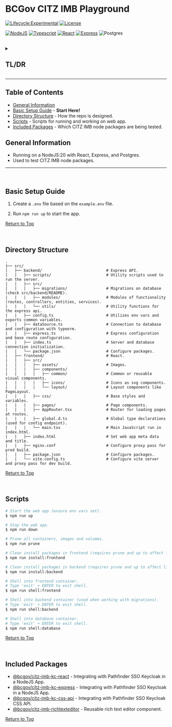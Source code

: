 # BCGov CITZ IMB Playground

[![Lifecycle:Experimental](https://img.shields.io/badge/Lifecycle-Experimental-339999)](Redirect-URL)
[![License](https://img.shields.io/badge/License-Apache%202.0-blue.svg)](LICENSE)

[![NodeJS](https://img.shields.io/badge/Node.js_20-43853D?style=for-the-badge&logo=node.js&logoColor=white)](NodeJS)
[![Typescript](https://img.shields.io/badge/TypeScript_5-007ACC?style=for-the-badge&logo=typescript&logoColor=white)](Typescript)
[![React](https://img.shields.io/badge/-ReactJs-61DAFB?logo=react&logoColor=white&style=for-the-badge)](React)
[![Express](https://img.shields.io/badge/Express.js-404D59?style=for-the-badge)](Express)
![Postgres](https://img.shields.io/badge/postgres-%23316192.svg?style=for-the-badge&logo=postgresql&logoColor=white)

<br />

<details>
<summary><h2>TL/DR</h2></summary>

Set up by following the steps at [Basic Setup Guide](#basic-setup-guide).

**What is this app for?** - Used to test CITZ IMB node packages.

</details>

---

## Table of Contents

- [General Information](#general-information)
- [Basic Setup Guide](#basic-setup-guide) - **Start Here!**
- [Directory Structure](#directory-structure) - How the repo is designed.
- [Scripts](#scripts) - Scripts for running and working on web app.
- [Included Packages](#included-packages) - Which CITZ IMB node packages are being tested.

## General Information

- Running on a NodeJS:20 with React, Express, and Postgres.
- Used to test CITZ IMB node packages.

---

<br />

## Basic Setup Guide

1. Create a `.env` file based on the `example.env` file.

2. Run `npm run up` to start the app.

[Return to Top](#bcgov-citz-imb-playground)

<br />

## Directory Structure

```
.
├── src/
|   ├── backend/                            # Express API.
|   |   ├── scripts/                        # Utility scripts used to run the server.
|   |   ├── src/                             
|   |   |   ├── migrations/                 # Migrations on database (check src/backend/README).
|   |   |   ├── modules/                    # Modules of functionality (routes, controllers, entities, services).
|   |   |   └── utils/                      # Utility functions for the express api.
|   |   ├── config.ts                       # Utilizes env vars and exports common variables.
|   |   ├── dataSource.ts                   # Connection to database and configuration with typeorm.
|   |   ├── express.ts                      # Express configuration and base route configuration.
|   |   ├── index.ts                        # Server and database connection initialization.
|   |   └── package.json                    # Configure packages.
|   ├── frontend/                           # React.
|   |   ├── src/                             
|   |   |   ├── assets/                     # Images.
|   |   |   ├── components/                 
|   |   |   |   ├── common/                 # Common or reusable visual components.
|   |   |   |   ├── icons/                  # Icons as svg components.
|   |   |   |   └── layout/                 # Layout components like PageLayout.
|   |   |   ├── css/                        # Base styles and variables.
|   |   |   ├── pages/                      # Page components.
|   |   |   ├── AppRouter.tsx               # Router for loading pages at routes.
|   |   |   ├── global.d.ts                 # Global type declarations (used for config endpoint).
|   |   |   └── main.tsx                    # Main JavaScript run in index.html.
|   |   ├── index.html                      # Set web app meta data and title.
|   |   ├── nginx.conf                      # Configure proxy pass for prod build.
|   |   ├── package.json                    # Configure packages.
|   |   └── vite.config.ts                  # Configure vite server and proxy pass for dev build.
```

[Return to Top](#bcgov-citz-imb-playground)

<br />

## Scripts

```bash
# Start the web app (ensure env vars set).
$ npm run up
```

```bash
# Stop the web app.
$ npm run down
```

```bash
# Prune all containers, images and volumes.
$ npm run prune
```

```bash
# Clean install packages in frontend (requires prune and up to affect live site).
$ npm run install:frontend
```

```bash
# Clean install packages in backend (requires prune and up to affect live site).
$ npm run install:backend
```

```bash
# Shell into frontend container.
# Type 'exit' + ENTER to exit shell.
$ npm run shell:frontend
```

```bash
# Shell into backend container (used when working with migrations).
# Type 'exit' + ENTER to exit shell.
$ npm run shell:backend
```

```bash
# Shell into database container.
# Type 'exit' + ENTER to exit shell.
$ npm run shell:database
```

[Return to Top](#bcgov-citz-imb-playground)

<br />


## Included Packages

- [@bcgov/citz-imb-kc-react] - Integrating with Pathfinder SSO Keycloak in a NodeJS App.
- [@bcgov/citz-imb-kc-express] - Integrating with Pathfinder SSO Keycloak in a NodeJS App.
- [@bcgov/citz-imb-kc-css-api] - Integrating with Pathfinder SSO Keycloak CSS API.
- [@bcgov/citz-imb-richtexteditor] - Reusable rich text editor component.

[Return to Top](#bcgov-citz-imb-playground)


<!-- Link References -->

[@bcgov/citz-imb-kc-react]: https://github.com/bcgov/citz-imb-kc-react
[@bcgov/citz-imb-kc-express]: https://github.com/bcgov/citz-imb-kc-express
[@bcgov/citz-imb-kc-css-api]: https://github.com/bcgov/citz-imb-kc-css-api
[@bcgov/citz-imb-richtexteditor]: https://github.com/bcgov/citz-imb-richtexteditor
